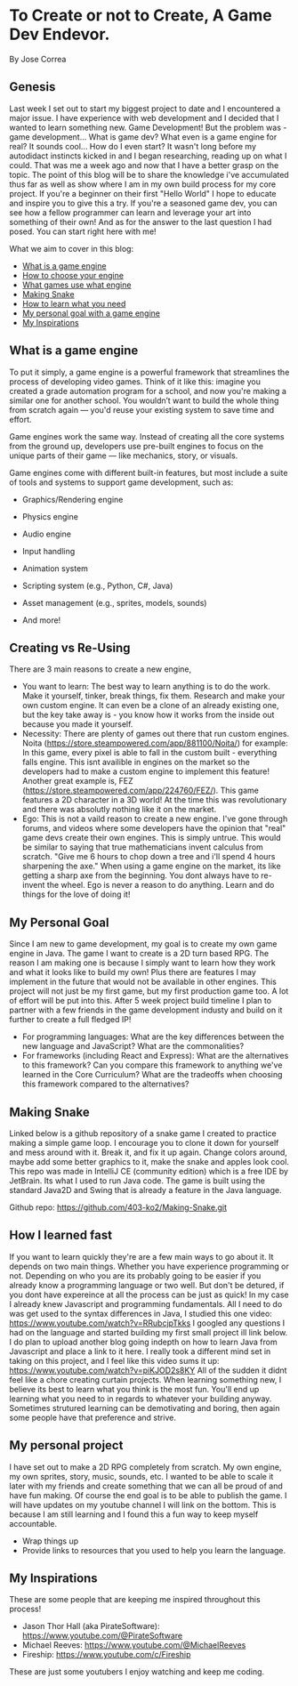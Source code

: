 # To Create or not to Create, A Game Dev Endevor. 

By Jose Correa


## Genesis
Last week I set out to start my biggest project to date and I encountered a major issue. I have experience with web development and I decided that I wanted to learn something new. Game Development! But the problem was - game development... What is game dev? What even is a game engine for real? It sounds cool... How do I even start? It wasn't long before my autodidact instincts kicked in and I began researching, reading up on what I could. That was me a week ago and now that I have a better grasp on the topic. The point of this blog will be to share the knowledge i've accumulated thus far as well as show where I am in my own build process for my core project. If you're a beginner on their first "Hello World" I hope to educate and inspire you to give this a try. If you're a seasoned game dev, you can see how a fellow programmer can learn and leverage your art into something of their own! And as for the answer to the last question I had posed. You can start right here with me!  

What we aim to cover in this blog:
* [What is a game engine](#What-is-a-game-engine)
* [How to choose your engine](#Creating-vs-Re-Using)
* [What games use what engine](#Your-favorite-game-is-no-stranger)
* [Making Snake](#Making-Snake)
* [How to learn what you need](#How-you-can-learn-fast)
* [My personal goal with a game engine](#My-personal-project)
* [My Inspirations](My-Inspirations)


## What is a game engine
To put it simply, a game engine is a powerful framework that streamlines the process of developing video games. Think of it like this: imagine you created a grade automation program for a school, and now you're making a similar one for another school. You wouldn’t want to build the whole thing from scratch again — you'd reuse your existing system to save time and effort.

Game engines work the same way. Instead of creating all the core systems from the ground up, developers use pre-built engines to focus on the unique parts of their game — like mechanics, story, or visuals.

Game engines come with different built-in features, but most include a suite of tools and systems to support game development, such as:

* Graphics/Rendering engine

* Physics engine

* Audio engine

* Input handling

* Animation system

* Scripting system (e.g., Python, C#, Java)

* Asset management (e.g., sprites, models, sounds)

* And more!

## Creating vs Re-Using
There are 3 main reasons to create a new engine,
* You want to learn: The best way to learn anything is to do the work. Make it yourself, tinker, break things, fix them. Research and make your own custom engine. It can even be a clone of an already existing one, but the key take away is - you know how it works from the inside out because you made it yourself.
* Necessity: There are plenty of games out there that run custom engines. Noita (https://store.steampowered.com/app/881100/Noita/) for example: In this game, every pixel is able to fall in the custom built - everything falls engine. This isnt availible in engines on the market so the developers had to make a custom engine to implement this feature! Another great example is, FEZ (https://store.steampowered.com/app/224760/FEZ/). This game features a 2D character in a 3D world! At the time this was revolutionary and there was absolutly nothing like it on the market.
* Ego: This is not a vaild reason to create a new engine. I've gone through forums, and videos where some developers have the opinion that "real" game devs create their own engines. This is simply untrue. This would be similar to saying that true mathematicians invent calculus from scratch. "Give me 6 hours to chop down a tree and i'll spend 4 hours sharpening the axe." When using a game engine on the market, its like getting a sharp axe from the beginning. You dont always have to re-invent the wheel. Ego is never a reason to do anything. Learn and do things for the love of doing it!

## My Personal Goal

Since I am new to game development, my goal is to create my own game engine in Java. The game I want to create is a 2D turn based RPG. The reason I am making one is because I simply want to learn how they work and what it looks like to build my own! Plus there are features I may implement in the future that would not be available in other engines. This project will not just be my first game, but my first production game too. A lot of effort will be put into this. After 5 week project build timeline I plan to partner with a few friends in the game development industy and build on it further to create a full fledged IP!
* For programming languages: What are the key differences between the new language and JavaScript? What are the commonalities?
* For frameworks (including React and Express): What are the alternatives to this framework? Can you compare this framework to anything we've learned in the Core Curriculum? What are the tradeoffs when choosing this framework compared to the alternatives?

## Making Snake
Linked below is a github repository of a snake game I created to practice making a simple game loop. I encourage you to clone it down for yourself and mess around with it. Break it, and fix it up again. Change colors around, maybe add some better graphics to it, make the snake and apples look cool. This repo was made in IntelliJ CE (community edition) which is a free IDE by JetBrain. Its what I used to run Java code. The game is built using the standard Java2D and Swing that is already a feature in the Java language. 

Github repo: https://github.com/403-ko2/Making-Snake.git

## How I learned fast
If you want to learn quickly they're are a few main ways to go about it. It depends on two main things. Whether you have experience programming or not. Depending on who you are its probably going to be easier if you already know a programming language or two well. But don't be detured, if you dont have expereince at all the process can be just as quick!
In my case I already knew Javascript and programming fundamentals. All I need to do was get used to the syntax differences in Java, I studied this one video: https://www.youtube.com/watch?v=RRubcjpTkks 
I googled any questions I had on the language and started building my first small project ill link below. I do plan to upload another blog going indepth on how to learn Java from Javascript and place a link to it here. I really took a different mind set in taking on this project, and I feel like this video sums it up:
https://www.youtube.com/watch?v=piKJOD2s8KY
All of the sudden it didnt feel like a chore creating curtain projects. When learning something new, I believe its best to learn what you think is the most fun. You'll end up learning what you need to in regards to whatever your building anyway. Sometimes strutured learning can be demotivating and boring, then again some people have that preference and strive.   


## My personal project
I have set out to make a 2D RPG completely from scratch. My own engine, my own sprites, story, music, sounds, etc. I wanted to be able to scale it later with my friends and create something that we can all be proud of and have fun making. Of course the end goal is to be able to publish the game. I will have updates on my youtube channel I will link on the bottom. This is because I am still learning and I found this a fun way to keep myself accountable. 
* Wrap things up
* Provide links to resources that you used to help you learn the language.

## My Inspirations
These are some people that are keeping me inspired throughout this process! 

* Jason Thor Hall (aka PirateSoftware): https://www.youtube.com/@PirateSoftware
* Michael Reeves: https://www.youtube.com/@MichaelReeves
* Fireship: https://www.youtube.com/c/Fireship

These are just some youtubers I enjoy watching and keep me coding. 

  
